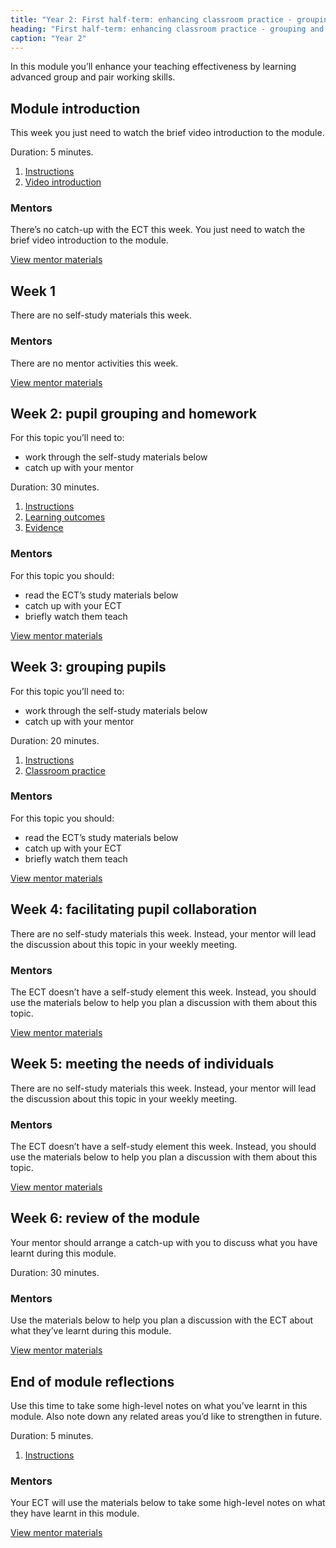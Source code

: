 ```yaml
---
title: "Year 2: First half-term: enhancing classroom practice - grouping and tailoring"
heading: "First half-term: enhancing classroom practice - grouping and tailoring"
caption: "Year 2"
---
```


In this module you’ll enhance your teaching effectiveness by learning advanced group and pair working skills.

## Module introduction

This week you just need to watch the brief video introduction to the module.

Duration: 5 minutes.

1. [Instructions](/education-development-trust/year-2-enhancing-classroom-practice-grouping-and-tailoring/intro-ect-instructions)
2. [Video introduction](/education-development-trust/year-2-enhancing-classroom-practice-grouping-and-tailoring/intro-ect-video-introduction)

### Mentors

There’s no catch-up with the ECT this week. You just need to watch the brief video introduction to the module.

[View mentor materials](/education-development-trust/year-2-enhancing-classroom-practice-grouping-and-tailoring/spring-week-0-mentor-materials)

## Week 1

There are no self-study materials this week.


### Mentors

There are no mentor activities this week.

[View mentor materials](/education-development-trust/year-2-enhancing-classroom-practice-grouping-and-tailoring/spring-week-1-mentor-materials)

## Week 2: pupil grouping and homework

For this topic you’ll need to:

- work through the self-study materials below
- catch up with your mentor

Duration: 30 minutes.

1. [Instructions](/education-development-trust/year-2-enhancing-classroom-practice-grouping-and-tailoring/spring-week-2-ect-instructions)
2. [Learning outcomes](/education-development-trust/year-2-enhancing-classroom-practice-grouping-and-tailoring/spring-week-2-ect-learning-outcomes)
3. [Evidence](/education-development-trust/year-2-enhancing-classroom-practice-grouping-and-tailoring/spring-week-2-ect-evidence)

### Mentors

For this topic you should:

- read the ECT’s study materials below
- catch up with your ECT
- briefly watch them teach

[View mentor materials](/education-development-trust/year-2-enhancing-classroom-practice-grouping-and-tailoring/spring-week-2-mentor-materials)

## Week 3: grouping pupils

For this topic you’ll need to:

- work through the self-study materials below
- catch up with your mentor

Duration: 20 minutes.

1. [Instructions](/education-development-trust/year-2-enhancing-classroom-practice-grouping-and-tailoring/spring-week-3-ect-instructions)
2. [Classroom practice](/education-development-trust/year-2-enhancing-classroom-practice-grouping-and-tailoring/spring-week-3-ect-classroom-practice)

### Mentors

For this topic you should:

- read the ECT’s study materials below
- catch up with your ECT
- briefly watch them teach

[View mentor materials](/education-development-trust/year-2-enhancing-classroom-practice-grouping-and-tailoring/spring-week-3-mentor-materials)

## Week 4: facilitating pupil collaboration

There are no self-study materials this week. Instead, your mentor will lead the discussion about this topic in your weekly meeting.


### Mentors

The ECT doesn’t have a self-study element this week. Instead, you should use the materials below to help you plan a discussion with them about this topic.

[View mentor materials](/education-development-trust/year-2-enhancing-classroom-practice-grouping-and-tailoring/spring-week-4-mentor-materials)

## Week 5: meeting the needs of individuals

There are no self-study materials this week. Instead, your mentor will lead the discussion about this topic in your weekly meeting.


### Mentors

The ECT doesn’t have a self-study element this week. Instead, you should use the materials below to help you plan a discussion with them about this topic.

[View mentor materials](/education-development-trust/year-2-enhancing-classroom-practice-grouping-and-tailoring/spring-week-5-mentor-materials)

## Week 6: review of the module

Your mentor should arrange a catch-up with you to discuss what you have learnt during this module.

Duration: 30 minutes.

### Mentors

Use the materials below to help you plan a discussion with the ECT about what they’ve learnt during this module.

[View mentor materials](/education-development-trust/year-2-enhancing-classroom-practice-grouping-and-tailoring/spring-week-6-mentor-materials)

## End of module reflections

Use this time to take some high-level notes on what you’ve learnt in this module. Also note down any related areas you’d like to strengthen in future.

Duration: 5 minutes.

1. [Instructions](/education-development-trust/year-2-enhancing-classroom-practice-grouping-and-tailoring/intro-ect-instructions)

### Mentors

Your ECT will use the materials below to take some high-level notes on what they have learnt in this module.

[View mentor materials](/education-development-trust/year-2-enhancing-classroom-practice-grouping-and-tailoring/spring-week-0-mentor-materials)

